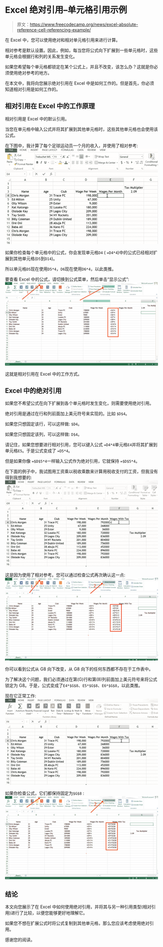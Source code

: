 # Excel 绝对引用–单元格引用示例

> 原文：<https://www.freecodecamp.org/news/excel-absolute-reference-cell-referencing-example/>

在 Excel 中，您可以使用绝对和相对单元格引用来进行计算。

相对参考是默认设置。因此，例如，每当您将公式向下扩展到一些单元格时，这些单元格会根据行和列的关系发生变化。

如果您希望每个单元格都锁定在某个公式上，并且不改变，该怎么办？这就是你必须使用绝对参考的地方。

在本文中，我将向您展示绝对引用在 Excel 中是如何工作的。但是首先，你必须知道相对引用是如何工作的。

## 相对引用在 Excel 中的工作原理

相对引用是 Excel 中的默认引用。

当您在单元格中输入公式并将其扩展到其他单元格时，这些其他单元格也会使用该公式。

在下图中，我计算了每个足球运动员一个月的收入，并使用了相对参考:
![vid1](img/dcdf893ec28b5744b47c850436bc4857.png)

如果你检查每个单元格中的公式，你会发现单元格`D4` ( `=D4*4`)中的公式已经相对扩展到其他单元格(`D5`到`D14`)。

所以单元格`D5`现在使用`D5*4`，`D6`现在使用`D6*4`，以此类推。

要查看 Excel 中的公式，请切换到公式菜单，然后单击“显示公式”:
![ss1-2](img/855eb90379ee3f4b0f3713b5bcc1d122.png)

这就是相对引用在 Excel 中的工作方式。

## Excel 中的绝对引用

如果您不希望公式在向下扩展到各个单元格时发生变化，则需要使用绝对引用。

绝对引用是通过在行和列前面加上美元符号来实现的。比如 `$D$4`。

如果您只想固定该行，可以这样做: `$D4`。

如果您只想固定该列，可以这样做: `D$4`。

请记住，如果您想要进行相对引用，您可以键入公式 `=D4*4`单元格`E4`并将其扩展到单元格`E5`。于是公式变成了 `=D5*4`。

但是如果你像 `=$D$5*4`一样输入公式作为绝对引用，它就保持 `=$D$5*4`。

在下面的例子中，我试图用工资乘以税收乘数来计算用税收支付的工资，但我没有得到我想要的:
![vid2](img/7b5ae543a1e89f189f76e7ec7f9f3775.png)

这是因为使用了相对参考。您可以通过检查公式再次确认这一点:
![ss2-2](img/2d24ffdae7f85f1f6de7684a862dde1d.png)

你可以看到公式从 G8 向下改变，从 G8 向下的任何东西都不存在于工作表中。

为了解决这个问题，我们必须通过在第(G)行和第(8)列前面加上美元符号来将公式锁定为 G8。于是，公式变成了`E4*$G$8`、`E5*$G$8`、`E6*$G$8`，以此类推。

现在它正常工作:
![vid3](img/796317268814a88807c20eedf21b00ca.png)

如果你检查公式，它们都保持固定为`$G$8` :
![ss3-2](img/00db440ec3a3bc0dccac3c5920d3680c.png)

## 结论

本文向您展示了在 Excel 中如何使用绝对引用，并将其与另一种引用类型(相对引用)进行了比较，以便您能够更好地理解它。

如果您不想在扩展公式时将公式复制到其他单元格，那么您应该考虑使用绝对引用。

感谢您的阅读。